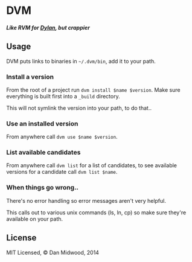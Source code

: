DVM
====

##### Like RVM for [Dylan](http://opendylan.org/), but crappier

## Usage

DVM puts links to binaries in `~/.dvm/bin`, add it to your path.

### Install a version

From the root of a project run `dvm install $name $version`. Make sure everything is built first into a `_build` directory.

This will not symlink the version into your path, to do that..

### Use an installed version

From anywhere call `dvm use $name $version`.

### List available candidates

From anywhere call `dvm list` for a list of candidates, to see available versions for a candidate call `dvm list $name`.

### When things go wrong..

There's no error handling so error messages aren't very helpful.

This calls out to various unix commands (ls, ln, cp) so make sure they're available on your path.

## License

MIT Licensed, © Dan Midwood, 2014
